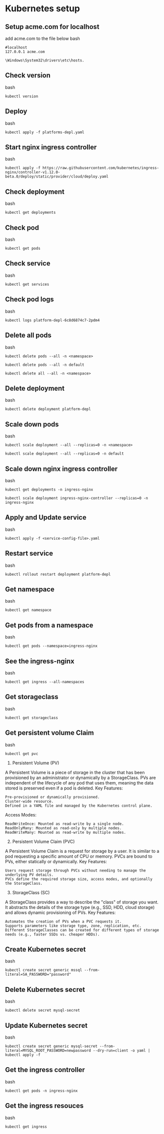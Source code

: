 # Kubernetes setup

## Setup acme.com for localhost
add acme.com to the file below
bash
```
#localhost
127.0.0.1 acme.com

\Windows\System32\drivers\etc\hosts.
```

## Check version

bash

```
kubectl version
```

## Deploy

bash

```
kubectl apply -f platforms-depl.yaml
```

## Start nginx ingress controller
bash
```
kubectl apply -f https://raw.githubusercontent.com/kubernetes/ingress-nginx/controller-v1.12.0-beta.0/deploy/static/provider/cloud/deploy.yaml
```

## Check deployment

bash

```
kubectl get deployments
```

## Check pod

bash

```
kubectl get pods
```

## Check service

bash

```
kubectl get services
```

## Check pod logs

bash

```
kubectl logs platform-depl-6c8d6874c7-2pdm4
```

## Delete all pods
bash
```
kubectl delete pods --all -n <namespace>

kubectl delete pods --all -n default

kubectl delete all --all -n <namespace>
```

## Delete deployment

bash

```
kubectl delete deployment platform-depl
```

## Scale down pods
bash
```
kubectl scale deployment --all --replicas=0 -n <namespace>

kubectl scale deployment --all --replicas=0 -n default
```

## Scale down nginx ingress controller
bash
```
kubectl get deployments -n ingress-nginx

kubectl scale deployment ingress-nginx-controller --replicas=0 -n ingress-nginx
```

## Apply and Update service

bash

```
kubectl apply -f <service-config-file>.yaml
```

## Restart service

bash

```
kubectl rollout restart deployment platform-depl
```

## Get namespace
bash
```
kubectl get namespace

```

## Get pods from a namespace
bash
```
kubectl get pods --namespace=ingress-nginx
```

## See the ingress-nginx
bash
```
kubectl get ingress --all-namespaces
```

## Get storageclass
bash
```
kubectl get storageclass
```

## Get persistent volume Claim
bash
```
kubectl get pvc
```

1. Persistent Volume (PV)

A Persistent Volume is a piece of storage in the cluster that has been provisioned by an administrator or dynamically by a StorageClass. PVs are independent of the lifecycle of any pod that uses them, meaning the data stored is preserved even if a pod is deleted.
Key Features:

    Pre-provisioned or dynamically provisioned.
    Cluster-wide resource.
    Defined in a YAML file and managed by the Kubernetes control plane.

Access Modes:

    ReadWriteOnce: Mounted as read-write by a single node.
    ReadOnlyMany: Mounted as read-only by multiple nodes.
    ReadWriteMany: Mounted as read-write by multiple nodes.

2. Persistent Volume Claim (PVC)

A Persistent Volume Claim is a request for storage by a user. It is similar to a pod requesting a specific amount of CPU or memory. PVCs are bound to PVs, either statically or dynamically.
Key Features:

    Users request storage through PVCs without needing to manage the underlying PV details.
    PVCs define the required storage size, access modes, and optionally the StorageClass.

3. StorageClass (SC)

A StorageClass provides a way to describe the "class" of storage you want. It abstracts the details of the storage type (e.g., SSD, HDD, cloud storage) and allows dynamic provisioning of PVs.
Key Features:

    Automates the creation of PVs when a PVC requests it.
    Supports parameters like storage type, zone, replication, etc.
    Different StorageClasses can be created for different types of storage needs (e.g., faster SSDs vs. cheaper HDDs).

## Create Kubernetes secret
bash
```
kubectl create secret generic mssql --from-literal=SA_PASSWORD="password"

```

## Delete Kubernetes secret
bash
```
kubectl delete secret mysql-secret
```

## Update Kubernetes secret
bash
```
kubectl create secret generic mysql-secret --from-literal=MYSQL_ROOT_PASSWORD=newpassword --dry-run=client -o yaml | kubectl apply -f 

```

## Get the ingress controller
bash 
```
kubectl get pods -n ingress-nginx
```

## Get the ingress resouces
bash
```
kubectl get ingress
```
